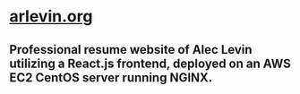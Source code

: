 # [arlevin.org](arlevin.org)
## Professional resume website of Alec Levin utilizing a React.js frontend, deployed on an AWS EC2 CentOS server running NGINX.
